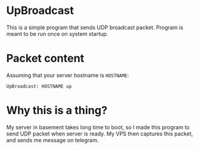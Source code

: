 # UpBroadcast
This is a simple program that sends UDP broadcast packet.
Program is meant to be run once on system startup.
# Packet content
Assuming that your server hostname is `HOSTNAME`:
```
UpBroadcast: HOSTNAME up
```
# Why this is a thing?
My server in basement takes long time to boot, so I made this program
to send UDP packet when server is ready. My VPS then captures this
packet, and sends me message on telegram.